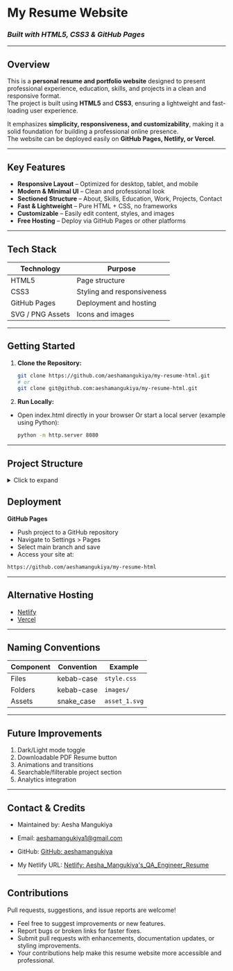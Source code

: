 # My Resume Website  
### *Built with HTML5, CSS3 & GitHub Pages*

---

## Overview

This is a **personal resume and portfolio website** designed to present professional experience, education, skills, and projects in a clean and responsive format.  
The project is built using **HTML5** and **CSS3**, ensuring a lightweight and fast-loading user experience.  

It emphasizes **simplicity, responsiveness, and customizability**, making it a solid foundation for building a professional online presence.  
The website can be deployed easily on **GitHub Pages, Netlify, or Vercel**.

---

## Key Features

-  **Responsive Layout** – Optimized for desktop, tablet, and mobile  
-  **Modern & Minimal UI** – Clean and professional look  
-  **Sectioned Structure** – About, Skills, Education, Work, Projects, Contact  
-  **Fast & Lightweight** – Pure HTML + CSS, no frameworks  
-  **Customizable** – Easily edit content, styles, and images  
-  **Free Hosting** – Deploy via GitHub Pages or other platforms  

---

## Tech Stack

| Technology       | Purpose                            |
|------------------|------------------------------------|
| HTML5            | Page structure                     |
| CSS3             | Styling and responsiveness         |
| GitHub Pages     | Deployment and hosting             |
| SVG / PNG Assets | Icons and images                   |

---

## Getting Started

1. **Clone the Repository:**

   ```bash
   git clone https://github.com/aeshamangukiya/my-resume-html.git
   # or
   git clone git@github.com:aeshamangukiya/my-resume-html.git
   ```
   
 2. **Run Locally:**
-  Open index.html directly in your browser
    Or start a local server (example using Python):
   
   ```bash
   python -m http.server 8080
   ```
---
## Project Structure

<details> <summary>Click to expand</summary>

```text
📁 my-resume-html-main/
│── 📄 index.html        # Main resume/portfolio page
│── 📄 style.css         # Stylesheet for layout and design
│── 📁 images/           # Icons, logos, and assets
│   ├── asset_1.svg
│   ├── asset_2.svg
│   ├── asset_3.svg
│   ├── asset_4.svg
│   └── img_1.png
📄 README.md             # Project documentation
```
</details>

## Deployment

**GitHub Pages**
- Push project to a GitHub repository
- Navigate to Settings > Pages
- Select main branch and save
- Access your site at:

```bash
https://github.com/aeshamangukiya/my-resume-html
```
---
## Alternative Hosting

- [Netlify](https://www.netlify.com/)  
- [Vercel](https://vercel.com/)  
---

## Naming Conventions

| Component | Convention  | Example     |
|-----------|-------------|-------------|
| Files     | kebab-case  | `style.css` |
| Folders   | kebab-case  | `images/`   |
| Assets    | snake_case  | `asset_1.svg` |

---

## Future Improvements
1. Dark/Light mode toggle
2. Downloadable PDF Resume button
3. Animations and transitions
4. Searchable/filterable project section
5. Analytics integration
---
   
## Contact & Credits
- Maintained by: Aesha Mangukiya
- Email: aeshamangukiya1@gmail.com
- GitHub: [GitHub: aeshamangukiya](https://github.com/aeshamangukiya)
- My Netlify URL: [Netlify: Aesha_Mangukiya's_QA_Engineer_Resume](https://aeshamangukiyaqaengineerresume.netlify.app)
  
  ---
  
## Contributions
Pull requests, suggestions, and issue reports are welcome!  

- Feel free to suggest improvements or new features.
- Report bugs or broken links for faster fixes.
- Submit pull requests with enhancements, documentation updates, or styling improvements.
- Your contributions help make this resume website more accessible and professional.

